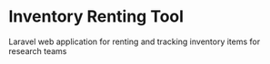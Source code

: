 # Inventory Renting Tool
Laravel web application for renting and tracking inventory items for research teams
